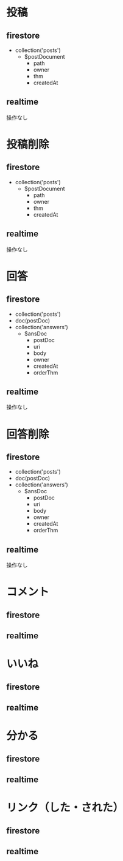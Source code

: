 # 投稿
## firestore

* collection('posts')
    * $postDocument
        * path
        * owner
        * thm
        * createdAt

## realtime

操作なし

# 投稿削除
## firestore

* collection('posts')
    * $postDocument
        * path
        * owner
        * thm
        * createdAt

## realtime

操作なし

# 回答

## firestore

* collection('posts')
* doc(postDoc)
* collection('answers')
    * $ansDoc
        * postDoc
        * uri
        * body
        * owner
        * createdAt
        * orderThm

## realtime

操作なし

# 回答削除

## firestore

* collection('posts')
* doc(postDoc)
* collection('answers')
    * $ansDoc
        * postDoc
        * uri
        * body
        * owner
        * createdAt
        * orderThm

## realtime

操作なし

# コメント
## firestore
## realtime

# いいね
## firestore
## realtime

# 分かる
## firestore
## realtime

# リンク（した・された）
## firestore
## realtime
